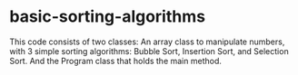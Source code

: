 # basic-sorting-algorithms
This code consists of two classes: An array class to manipulate numbers, with 3 simple sorting algorithms: Bubble Sort, Insertion Sort, and Selection Sort. And the Program class that holds the main method.
